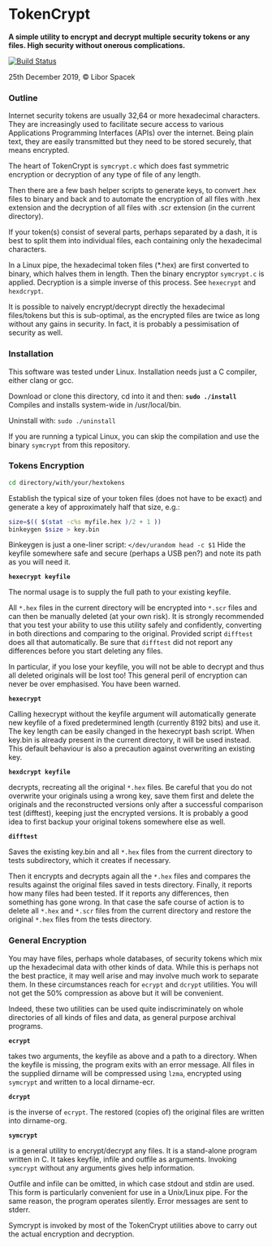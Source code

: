# TokenCrypt
**A simple utility to encrypt and decrypt multiple security tokens or any files.
High security without onerous complications.**

[![Build Status](https://img.shields.io/endpoint.svg?url=https%3A%2F%2Factions-badge.atrox.dev%2Fatrox%2Fsync-dotenv%2Fbadge&style=flat)](https://actions-badge.atrox.dev/atrox/sync-dotenv/goto)

25th December 2019, © Libor Spacek

### Outline

Internet security tokens are usually 32,64 or more hexadecimal characters. 
They are increasingly used to facilitate secure access to various 
Applications Programming Interfaces (APIs) over the internet. Being plain text,
they are easily transmitted but they need to be stored securely, that means encrypted.

The heart of TokenCrypt is `symcrypt.c` which does fast symmetric 
encryption or decryption of any type of file of any length. 

Then there are a few 
bash helper scripts to generate keys, to convert .hex files to binary and back and
to automate the encryption of all files with .hex extension and the decryption of
all files with .scr extension (in the current directory).

If your token(s) consist of several parts, perhaps separated by a dash, 
it is best to split them into individual files, each containing only the hexadecimal characters.

In a Linux pipe, the hexadecimal token files (*.hex) are first converted to binary, 
which halves them in length. Then the binary encryptor `symcrypt.c` is applied.
Decryption is a simple inverse of this process. See `hexecrypt` and `hexdcrypt`.

It is possible to naively encrypt/decrypt directly the hexadecimal files/tokens
but this is sub-optimal, as the encrypted files are twice as long without any gains
in security. In fact, it is probably a pessimisation of security as well.

### Installation

This software was tested under Linux. Installation needs just a C compiler, either clang or gcc.

Download or clone this directory, cd into it and then: **`sudo ./install`**  
Compiles and installs system-wide in /usr/local/bin. 

Uninstall with: `sudo ./uninstall`

If you are running a typical Linux, you can skip the compilation and use the binary `symcrypt` from this repository.

### Tokens Encryption

```bash
cd directory/with/your/hextokens
```

Establish the typical size of your token files (does not have to be exact) and generate a key of approximately half that size, e.g.: 
```bash 
size=$(( $(stat -c%s myfile.hex )/2 + 1 ))
binkeygen $size > key.bin
```
Binkeygen is just a one-liner script:  `</dev/urandom head -c $1` 
Hide the keyfile somewhere safe and secure (perhaps a USB pen?) and note its path as you will need it.
  
**`hexecrypt keyfile`**
  
The normal usage is to supply the full path to your existing keyfile.
 
All `*.hex` files in the current directory will be encrypted into `*.scr` files and
can then be manually deleted (at your own risk). It is strongly recommended 
that you test your ability to use this utility safely and confidently, 
converting in both directions and comparing to the original. 
Provided script `difftest` does all that automatically.
Be sure that `difftest` did not report any differences before you start deleting any files. 

In particular, if you lose your keyfile, you will not be able to decrypt and thus all
deleted originals will be lost too! This general peril of encryption can never 
be over emphasised. You have been warned.

**`hexecrypt`**

Calling hexecrypt without the keyfile argument will automatically generate 
new keyfile of a fixed predetermined length (currently 8192 bits) and use it.
The key length can be easily changed in the hexecrypt bash script.
When key.bin is already present in the current directory, it will be used instead.
This default behaviour is also a precaution against overwriting an existing key.

**`hexdcrypt keyfile`**

decrypts, recreating all the original `*.hex` files. 
Be careful that you do not overwrite your originals using a wrong key, 
save them first and delete the originals and the reconstructed versions 
only after a successful comparison test (difftest),
keeping just the encrypted versions.
It is probably a good idea to first backup your original tokens somewhere else as well.

**`difftest`**

Saves the existing key.bin and all `*.hex` files from the current directory to 
tests subdirectory, which it creates if necessary.

Then it encrypts and decrypts again all the `*.hex` files and compares the results
against the original files saved in tests directory. Finally, it reports how many files
had been tested. If it reports any differences, then something has gone wrong. 
In that case the safe course of action is to delete all `*.hex` and `*.scr` files from
the current directory and restore the original `*.hex` files from the tests directory.

### General Encryption

You may have files, perhaps whole databases, of security tokens which mix up the 
hexadecimal data with other kinds of data. While this is perhaps not the best practice,
it may well arise and may involve much work to separate them. 
In these circumstances reach for `ecrypt` and `dcrypt` utilities. 
You will not get the 50% compression as above but it will be convenient.

Indeed, these two utilities can be used quite indiscriminately on whole directories of 
all kinds of files and data, as general purpose archival programs.

**`ecrypt`**

takes two arguments, the keyfile as above and a path to a directory. 
When the keyfile is missing, the program exits with an error message.
All files in the supplied dirname will be compressed using `lzma`,
encrypted  using `symcrypt` and written to a local dirname-ecr.

**`dcrypt`**

is the inverse of `ecrypt`. The restored (copies of) the original files are 
written into dirname-org.

**`symcrypt`**

is a general utility to encrypt/decrypt any files.
It is a stand-alone program written in C. It takes keyfile, infile and outfile as arguments.
Invoking `symcrypt` without any arguments gives help information.

Outfile and infile can be omitted, in which case stdout and stdin are used. 
This form is particularly convenient for use in a Unix/Linux pipe. 
For the same reason, the program operates silently. Error messages are sent to stderr.

Symcrypt is invoked by most of the TokenCrypt utilities above to 
carry out the actual encryption and decryption.
